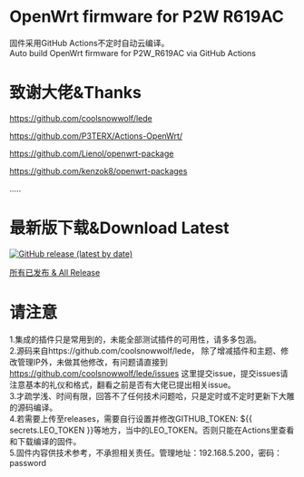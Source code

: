 # OpenWrt firmware for P2W R619AC
固件采用GitHub Actions不定时自动云编译。  
Auto build OpenWrt firmware for P2W_R619AC via GitHub Actions

# 致谢大佬&Thanks

https://github.com/coolsnowwolf/lede

https://github.com/P3TERX/Actions-OpenWrt/

https://github.com/Lienol/openwrt-package

https://github.com/kenzok8/openwrt-packages

.....



# 最新版下载&Download Latest
[![GitHub release (latest by date)](https://img.shields.io/github/v/release/leopardciaw/R619AC?style=for-the-badge&label=Download)](https://github.com/leopardciaw/R619AC/releases/latest)


[所有已发布 & All Release](https://github.com/leopardciaw/R619AC/releases)

# 请注意
1.集成的插件只是常用到的，未能全部测试插件的可用性，请多多包涵。  
2.源码来自https://github.com/coolsnowwolf/lede，
除了增减插件和主题、修改管理IP外，未做其他修改，有问题请直接到
https://github.com/coolsnowwolf/lede/issues 这里提交issue，提交issues请注意基本的礼仪和格式，翻看之前是否有大佬已提出相关issue。  
3.才疏学浅、时间有限，回答不了任何技术问题哈，只是定时或不定时更新下大雕的源码编译。  
4.若需要上传至releases，需要自行设置并修改GITHUB_TOKEN: ${{ secrets.LEO_TOKEN }}等地方，当中的LEO_TOKEN。否则只能在Actions里查看和下载编译的固件。  
5.固件内容供技术参考，不承担相关责任。管理地址：192.168.5.200，密码：password
